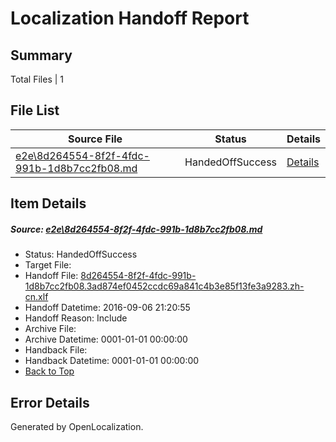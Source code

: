 # <a name='report-top'></a> Localization Handoff Report

## Summary
 Total Files | 1

## File List
 Source File | Status | Details 
 ----------- | ------ | ------- 
 [e2e\8d264554-8f2f-4fdc-991b-1d8b7cc2fb08.md](https://github.com/OpenLocalizationTestOrg/ol-test0/blob/813c9a280a4c1e1c97d204aaf278562299725af8/e2e/8d264554-8f2f-4fdc-991b-1d8b7cc2fb08.md) | HandedOffSuccess | [Details](#304179052f1014dd286fdb945ee884c6b8ea23661)

## Item Details
##### <a name='304179052f1014dd286fdb945ee884c6b8ea23661'></a> Source: [e2e\8d264554-8f2f-4fdc-991b-1d8b7cc2fb08.md](https://github.com/OpenLocalizationTestOrg/ol-test0/blob/813c9a280a4c1e1c97d204aaf278562299725af8/e2e/8d264554-8f2f-4fdc-991b-1d8b7cc2fb08.md)
* Status: HandedOffSuccess
* Target File: 
* Handoff File: [8d264554-8f2f-4fdc-991b-1d8b7cc2fb08.3ad874ef0452ccdc69a841c4b3e85f13fe3a9283.zh-cn.xlf](https://github.com/OpenLocalizationTestOrg/ol-test0-handoff/blob/0bacd2f652b33ddd2f3b719c0eee4752a28bd164/ol-handoff/OpenLocalizationTestOrg/ol-test0-zhcn/ci/ht/8d264554-8f2f-4fdc-991b-1d8b7cc2fb08.3ad874ef0452ccdc69a841c4b3e85f13fe3a9283.zh-cn.xlf)
* Handoff Datetime: 2016-09-06 21:20:55
* Handoff Reason: Include
* Archive File: 
* Archive Datetime: 0001-01-01 00:00:00
* Handback File: 
* Handback Datetime: 0001-01-01 00:00:00
* [Back to Top](#report-top)


## Error Details

Generated by OpenLocalization.
